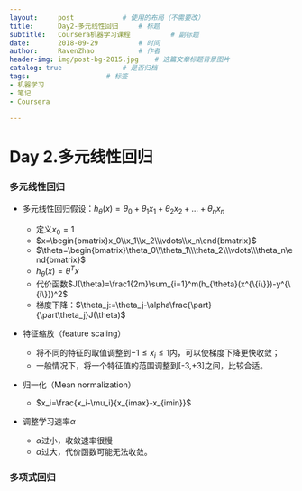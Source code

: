 ```yaml
---
layout:     post			# 使用的布局（不需要改）
title:      Day2-多元线性回归		# 标题 
subtitle:   Coursera机器学习课程        	# 副标题
date:       2018-09-29			# 时间
author:     RavenZhao 			# 作者
header-img: img/post-bg-2015.jpg 	# 这篇文章标题背景图片
catalog: true 				# 是否归档
tags:					# 标签
- 机器学习
- 笔记
- Coursera

---
```


# Day 2.多元线性回归

### 多元线性回归

- 多元线性回归假设：$h_{\theta}(x)=\theta_0+\theta_1x_1+\theta_2x_2+…+\theta_nx_n$
  - 定义$x_0=1$
  - $x=\begin{bmatrix}x_0\\x_1\\x_2\\\vdots\\x_n\end{bmatrix}$
  - $\theta=\begin{bmatrix}\theta_0\\\theta_1\\\theta_2\\\vdots\\\theta_n\end{bmatrix}$
  - $h_{\theta}(x)=\theta^Tx$
  - 代价函数$J(\theta)=\frac1{2m}\sum_{i=1}^m(h_{\theta}(x^{\{i\}})-y^{\{i\}})^2$
  - 梯度下降：$\theta_j:=\theta_j-\alpha\frac{\part}{\part\theta_j}J(\theta)$

- 特征缩放（feature scaling）
  - 将不同的特征的取值调整到$-1\leq x_i\leq 1$内，可以使梯度下降更快收敛；
  - 一般情况下，将一个特征值的范围调整到[-3,+3]之间，比较合适。
- 归一化（Mean normalization）
  - $x_i=\frac{x_i-\mu_i}{x_{imax}-x_{imin}}$

- 调整学习速率$\alpha$
  - $\alpha$过小，收敛速率很慢
  - $\alpha$过大，代价函数可能无法收敛。

### 多项式回归
